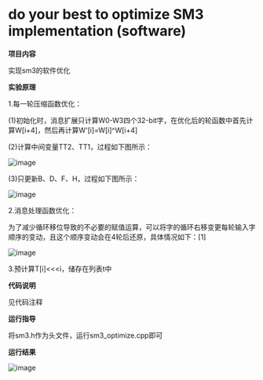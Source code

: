 # do your best to optimize SM3 implementation (software)

**项目内容**

实现sm3的软件优化

**实验原理**

1.每一轮压缩函数优化：

  (1)初始化时，消息扩展只计算W0-W3四个32-bit字，在优化后的轮函数中首先计算W[i+4]，然后再计算W'[i]=W[i]^W[i+4]
  
  (2)计算中间变量TT2、TT1，过程如下图所示：
  
  ![image](https://user-images.githubusercontent.com/105548921/180443352-1e20cf24-8740-45a7-94fa-4eded0b1d448.png)
  
  (3)只更新B、D、F、H，过程如下图所示：
  
  ![image](https://user-images.githubusercontent.com/105548921/180443460-f5c81804-7436-48b0-bfaf-4cc79ec20ae6.png)

2.消息处理函数优化：

为了减少循环移位导致的不必要的赋值运算，可以将字的循环右移变更每轮输入字顺序的变动，且这个顺序变动会在4轮后还原，具体情况如下：[1]

![image](https://user-images.githubusercontent.com/105548921/180443726-ed1f9586-7a95-493d-acf3-e989a1335e8b.png)

3.预计算T[i]<<<i，储存在列表t中

**代码说明**

见代码注释

**运行指导**

将sm3.h作为头文件，运行sm3_optimize.cpp即可

**运行结果**

![image](https://user-images.githubusercontent.com/105548921/180443892-1c7397f5-d06f-4b79-a968-091867c75479.png)
